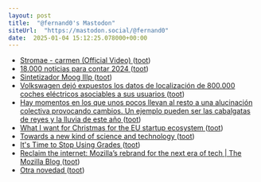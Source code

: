 ```yaml
---
layout: post
title:  "@fernand0's Mastodon"
siteUrl:  "https://mastodon.social/@fernand0"
date:  2025-01-04 15:12:25.078000+00:00
---
```

*  [Stromae - carmen (Official Video) ](https://www.youtube.com/watch?v=UKftOH54iNU&amp%3Bfeature=youtu.b) ([toot](https://mastodon.social/@fernand0/113770728330051829))
*  [18.000 noticias para contar 2024 ](https://www.rtve.es/noticias/20241230/noticias-mas-importantes-2024-rtve/16377826.shtm) ([toot](https://mastodon.social/@fernand0/113770068488692915))
*  [Sintetizador Moog IIIp ](https://www.flickr.com/photos/fernand0/54230347943) ([toot](https://mastodon.social/@fernand0/113770028266013678))
*  [Volkswagen dejó expuestos los datos de localización de 800.000 coches eléctricos asociables a sus usuarios ](https://blog.elhacker.net/2024/12/volkswagen-expone-datos-localizacion-coches-electricos.htm) ([toot](https://mastodon.social/@fernand0/113769852185134416))
*  [Hay momentos en los que unos pocos llevan al resto a una alucinación colectiva provocando cambios. Un ejemplo pueden ser las cabalgatas de reyes y la lluvia de este año ](https://mastodon.social/@fernand0/113769824131711721) ([toot](https://mastodon.social/@fernand0/113769824131711721))
*  [What I want for Christmas for the EU startup ecosystem ](https://addxorrol.blogspot.com/2024/12/what-i-want-for-christmas-for-eu.htm) ([toot](https://mastodon.social/@fernand0/113769675162092826))
*  [Towards a new kind of science and technology ](https://scottlocklin.wordpress.com/2024/12/18/towards-a-new-kind-of-science-and-technology) ([toot](https://mastodon.social/@fernand0/113769436858233039))
*  [It's Time to Stop Using Grades ](https://blog.computationalcomplexity.org/2024/12/its-time-to-stop-using-grades.htm) ([toot](https://mastodon.social/@fernand0/113768524441109034))
*  [Reclaim the internet: Mozilla’s rebrand for the next era of tech \| The Mozilla Blog ](https://blog.mozilla.org/en/mozilla/mozilla-brand-next-era-of-tech) ([toot](https://mastodon.social/@fernand0/113767737022313623))
*  [Otra novedad ](https://avecesunafoto.wordpress.com/2025/01/03/otra-novedad-2) ([toot](https://mastodon.social/@fernand0/113766067443032335))
